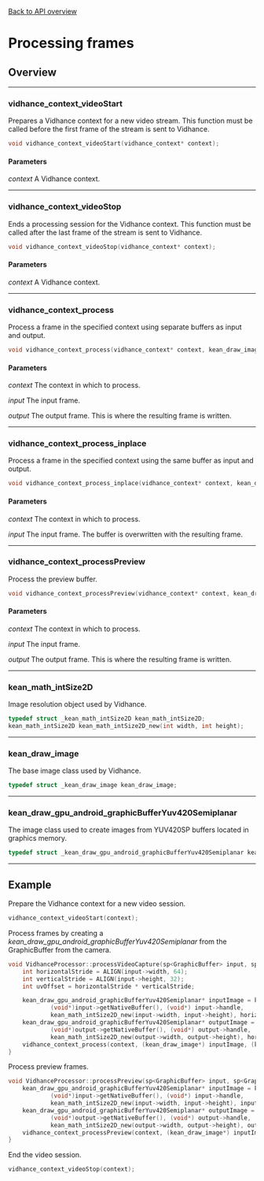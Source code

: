 [Back to API overview](../../apireference/)
# Processing frames
## Overview
---
### vidhance_context_videoStart
Prepares a Vidhance context for a new video stream. This function must be called before the first frame of the stream is sent to Vidhance.
``` c
void vidhance_context_videoStart(vidhance_context* context);
```
#### Parameters
*context* A Vidhance context.

---
### vidhance_context_videoStop
Ends a processing session for the Vidhance context. This function must be called after the last frame of the stream is sent to Vidhance.
``` c
void vidhance_context_videoStop(vidhance_context* context);
```
#### Parameters
*context* A Vidhance context.

---
### vidhance_context_process
Process a frame in the specified context using separate buffers as input and output.
``` c
void vidhance_context_process(vidhance_context* context, kean_draw_image* input, kean_draw_image* output);
```
#### Parameters
*context* The context in which to process.

*input* The input frame.

*output* The output frame. This is where the resulting frame is written.

---
### vidhance_context_process_inplace
Process a frame in the specified context using the same buffer as input and output.
``` c
void vidhance_context_process_inplace(vidhance_context* context, kean_draw_image* input);
```
#### Parameters
*context* The context in which to process.

*input* The input frame. The buffer is overwritten with the resulting frame.

---
### vidhance_context_processPreview
Process the preview buffer.
``` c
void vidhance_context_processPreview(vidhance_context* context, kean_draw_image* input, kean_draw_image* output);
```
#### Parameters
*context* The context in which to process.

*input* The input frame.

*output* The output frame. This is where the resulting frame is written.

---
### kean_math_intSize2D
Image resolution object used by Vidhance.
``` c
typedef struct _kean_math_intSize2D kean_math_intSize2D;
kean_math_intSize2D kean_math_intSize2D_new(int width, int height);
```

---
### kean_draw_image
The base image class used by Vidhance.
``` c
typedef struct _kean_draw_image kean_draw_image;
```

---
### kean_draw_gpu_android_graphicBufferYuv420Semiplanar
The image class used to create images from YUV420SP buffers located in graphics memory.
``` c
typedef struct _kean_draw_gpu_android_graphicBufferYuv420Semiplanar kean_draw_gpu_android_graphicBufferYuv420Semiplanar;
```

---
## Example
Prepare the Vidhance context for a new video session.
``` c
vidhance_context_videoStart(context);
```

Process frames by creating a *kean_draw_gpu_android_graphicBufferYuv420Semiplanar* from the GraphicBuffer from the camera.
``` c
void VidhanceProcessor::processVideoCapture(sp<GraphicBuffer> input, sp<GraphicBuffer> output) {
	int horizontalStride = ALIGN(input->width, 64);
	int verticalStride = ALIGN(input->height, 32);
	int uvOffset = horizontalStride * verticalStride;

	kean_draw_gpu_android_graphicBufferYuv420Semiplanar* inputImage = kean_draw_gpu_android_graphicBufferYuv420Semiplanar_new((void*)input.get(),
			(void*)input->getNativeBuffer(), (void*) input->handle,
			kean_math_intSize2D_new(input->width, input->height), horizontalStride, input->format, uvOffset);
	kean_draw_gpu_android_graphicBufferYuv420Semiplanar* outputImage = kean_draw_gpu_android_graphicBufferYuv420Semiplanar_new((void*)output.get(),
			(void*)output->getNativeBuffer(), (void*) output->handle,
			kean_math_intSize2D_new(output->width, output->height), horizontalStride, output->format, uvOffset);
	vidhance_context_process(context, (kean_draw_image*) inputImage, (kean_draw_image*) outputImage);
}
```

Process preview frames.
``` c
void VidhanceProcessor::processPreview(sp<GraphicBuffer> input, sp<GraphicBuffer> output) {
	kean_draw_gpu_android_graphicBufferYuv420Semiplanar* inputImage = kean_draw_gpu_android_graphicBufferYuv420Semiplanar_new((void*)input.get(),
			(void*)input->getNativeBuffer(), (void*) input->handle,
			kean_math_intSize2D_new(input->width, input->height), input->width, input->format, 0);
	kean_draw_gpu_android_graphicBufferYuv420Semiplanar* outputImage = kean_draw_gpu_android_graphicBufferYuv420Semiplanar_new((void*)output.get(),
			(void*)output->getNativeBuffer(), (void*) output->handle,
			kean_math_intSize2D_new(output->width, output->height), output->width, output->format, 0);
	vidhance_context_processPreview(context, (kean_draw_image*) inputImage, (kean_draw_image*) outputImage);
}
```

End the video session.
``` c
vidhance_context_videoStop(context);
```
